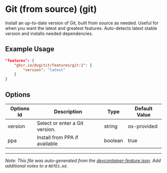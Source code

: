 
# Git (from source) (git)

Install an up-to-date version of Git, built from source as needed. Useful for when you want the latest and greatest features. Auto-detects latest stable version and installs needed dependencies.

## Example Usage

```json
"features": {
    "ghcr.io/dvgitit/features/git:1": {
        "version": "latest"
    }
}
```

## Options

| Options Id | Description | Type | Default Value |
|-----|-----|-----|-----|
| version | Select or enter a Git version. | string | os-provided |
| ppa | Install from PPA if available | boolean | true |



---

_Note: This file was auto-generated from the [devcontainer-feature.json](https://github.com/dvgitit/features/blob/main/src/git/devcontainer-feature.json).  Add additional notes to a `NOTES.md`._
